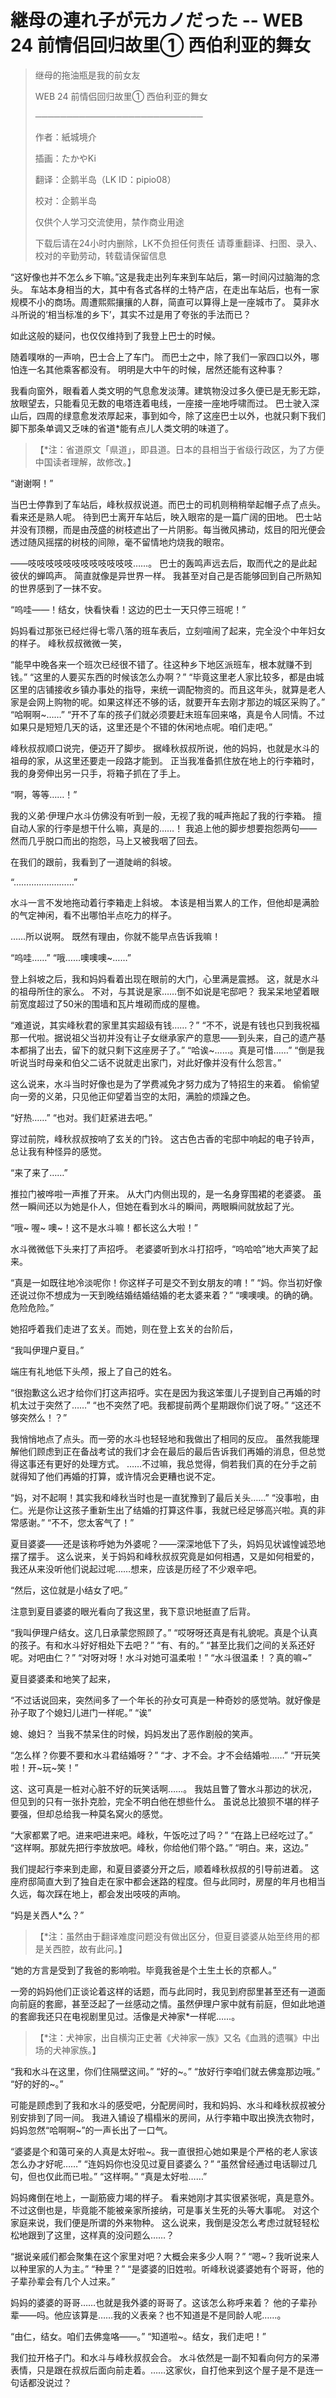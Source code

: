 # 継母の連れ子が元カノだった -- WEB 24 前情侣回归故里① 西伯利亚的舞女

> 继母的拖油瓶是我的前女友
>
> WEB 24 前情侣回归故里① 西伯利亚的舞女
>
> ───────────────────────────
>
> 作者：紙城境介
>
> 插画：たかやKi
>
> 翻译：企鹅半岛（LK ID：pipio08）
>
> 校对：企鹅半岛
>
> 仅供个人学习交流使用，禁作商业用途
>
> 下载后请在24小时内删除，LK不负担任何责任
> 请尊重翻译、扫图、录入、校对的辛勤劳动，转载请保留信息

“这好像也并不怎么乡下嘛。”这是我走出列车来到车站后，第一时间闪过脑海的念头。
车站本身相当的大，其中有各式各样的土特产店，在走出车站后，也有一家规模不小的商场。周遭熙熙攘攘的人群，简直可以算得上是一座城市了。
莫非水斗所说的‘相当标准的乡下’，其实不过是用了夸张的手法而已？

如此这般的疑问，也仅仅维持到了我登上巴士的时候。

随着噗咻的一声响，巴士合上了车门。
而巴士之中，除了我们一家四口以外，哪怕连一名其他乘客都没有。
明明是大中午的时候，居然还能有这种事？

我看向窗外，眼看着人类文明的气息愈发淡薄。建筑物没过多久便已是无影无踪，放眼望去，只能看见无数的电塔连着电线，一座接一座地呼啸而过。
巴士驶入深山后，四周的绿意愈发浓厚起来，事到如今，除了这座巴士以外，也就只剩下我们脚下那条单调又乏味的省道*能有点儿人类文明的味道了。

> 【*注：省道原文「県道」，即县道。日本的县相当于省级行政区，为了方便中国读者理解，故修改。】

“谢谢啊！”

当巴士停靠到了车站后，峰秋叔叔说道。而巴士的司机则稍稍举起帽子点了点头。看来还是熟人呢。
待到巴士离开车站后，映入眼帘的是一篇广阔的田地。
巴士站并没有顶棚，而是由茂盛的树枝遮出了一片阴影。每当微风拂动，炫目的阳光便会透过随风摇摆的树枝的间隙，毫不留情地灼烧我的眼帘。

——吱吱吱吱吱吱吱吱吱吱吱吱……。
巴士的轰鸣声远去后，取而代之的是此起彼伏的蝉鸣声。
简直就像是异世界一样。
我甚至对自己是否能够回到自己所熟知的世界感到了一抹不安。

“呜哇——！结女，快看快看！这边的巴士一天只停三班呢！”

妈妈看过那张已经烂得七零八落的班车表后，立刻喧闹了起来，完全没个中年妇女的样子。
峰秋叔叔微微一笑，

“能早中晚各来一个班次已经很不错了。往这种乡下地区派班车，根本就赚不到钱。”
“这里的人要买东西的时候该怎么办啊？”
“毕竟这里老人家比较多，都是由城区里的店铺接收乡镇办事处的指导，来统一调配物资的。而且这年头，就算是老人家是会网上购物的呢。如果这样还不够的话，就要开车去刚才那边的城区采购了。”
“哈啊啊~……”
“开不了车的孩子们就必须要赶末班车回来咯，真是令人同情。不过如果只是短短几天的话，这里还是个不错的休闲地点呢。咱们走吧。”

峰秋叔叔顺口说完，便迈开了脚步。
据峰秋叔叔所说，他的妈妈，也就是水斗的祖母的家，从这里还要走一段路才能到。
正当我准备抓住放在地上的行李箱时，我的身旁伸出另一只手，将箱子抓在了手上。

“啊，等等……！”

我的义弟·伊理户水斗仿佛没有听到一般，无视了我的喊声拖起了我的行李箱。
擅自动人家的行李是想干什么嘛，真是的……！
我追上他的脚步想要抱怨两句——然而几乎脱口而出的抱怨，马上又被我咽了回去。

在我们的跟前，我看到了一道陡峭的斜坡。

“……………………”

水斗一言不发地拖动着行李箱走上斜坡。
本该是相当累人的工作，但他却是满脸的气定神闲，看不出哪怕半点吃力的样子。

……所以说啊。
既然有理由，你就不能早点告诉我嘛！

“呜哇……”
“哦……噢噢噢~……”

登上斜坡之后，我和妈妈看着出现在眼前的大门，心里满是震撼。
这，就是水斗的祖母所住的家么。
不对，与其说是家……倒不如说是宅邸吧？
我呆呆地望着眼前宽度超过了50米的围墙和瓦片堆砌而成的屋檐。

“难道说，其实峰秋君的家里其实超级有钱……？”
“不不，说是有钱也只到我祝福那一代啦。据说祖父当初并没有让子女继承家产的意思——到头来，自己的遗产基本都捐了出去，留下的就只剩下这座房子了。”
“哈诶~……。真是可惜……”
“倒是我听说当时母亲和伯父二话不说就走出家门，对此好像并没有什么怨言。”

这么说来，水斗当时好像也是为了学费减免才努力成为了特招生的来着。
偷偷望向一旁的义弟，只见他正仰望着当空的太阳，满脸的烦躁之色。

“好热……”
“也对。我们赶紧进去吧。”

穿过前院，峰秋叔叔按响了玄关的门铃。
这古色古香的宅邸中响起的电子铃声，总让我有种怪异的感觉。

“来了来了……”

推拉门被哗啦一声推了开来。
从大门内侧出现的，是一名身穿围裙的老婆婆。
虽然一瞬间还以为她是仆人，但她在看到水斗的瞬间，两眼瞬间就放起了光。

“哦~ 喔~ 噢~！这不是水斗嘛！都长这么大啦！”

水斗微微低下头来打了声招呼。
老婆婆听到水斗打招呼，“呜哈哈”地大声笑了起来。

“真是一如既往地冷淡呢你！你这样子可是交不到女朋友的唷！”
“妈。你当初好像还说过你不想成为一天到晚结婚结婚结婚的老太婆来着？”
“噢噢噢。的确的确。危险危险。”

她招呼着我们走进了玄关。而她，则在登上玄关的台阶后，

“我叫伊理户夏目。”

端庄有礼地低下头颅，报上了自己的姓名。

“很抱歉这么迟才给你们打这声招呼。实在是因为我这笨蛋儿子提到自己再婚的时机太过于突然了……”
“也不突然了吧。我都提前两个星期跟你们说了呀。”
“这还不够突然么！？”

我悄悄地点了点头。而一旁的水斗也轻轻地和我做出了相同的反应。
虽然我能理解他们顾虑到正在备战考试的我们才会在最后的最后告诉我们再婚的消息，但总觉得这事还有更好的处理方式。
……不过嘛，我总觉得，倘若我们真的在分手之前就得知了他们再婚的打算，或许情况会更糟也说不定。

“妈，对不起啊！其实我和峰秋当时也是一直犹豫到了最后关头……”
“没事啦，由仁。光是你让这孩子重新生出了结婚的打算这件事，我就已经足够高兴啦。真的非常感谢。”
“不不，您太客气了！”

夏目婆婆——还是该称呼她为外婆呢？——深深地低下了头，妈妈见状诚惶诚恐地摆了摆手。
这么说来，关于妈妈和峰秋叔叔究竟是如何相遇，又是如何相爱的，我还从来没听他们说起过呢……想来，应该是历经了不少艰辛吧。

“然后，这位就是小结女了吧。”

注意到夏目婆婆的眼光看向了我这里，我下意识地挺直了后背。

“我叫伊理户结女。这几日承蒙您照顾了。”
“哎呀呀还真是有礼貌呢。真是个认真的孩子。有和水斗好好相处下去吧？”
“有、有的。”
“甚至比我们之间的关系还好呢。对吧由仁？”
“对呀对呀！水斗对她可温柔啦！”
“水斗很温柔！？真的嘛~”

夏目婆婆柔和地笑了起来，

“不过话说回来，突然间多了一个年长的孙女可真是一种奇妙的感觉呐。就好像是孙子取了个媳妇儿进门一样呢。”
“诶”

媳、媳妇？
当我不禁呆住的时候，妈妈发出了恶作剧般的笑声。

“怎么样？你要不要和水斗君结婚呀？”
“才、才不会。才不会结婚啦……”
“开玩笑啦！开~玩~笑！”

这、这可真是一桩对心脏不好的玩笑话啊……。
我姑且瞥了瞥水斗那边的状况，但见到的只有一张扑克脸，完全不明白他在想些什么。
虽说总比狼狈不堪的样子要强，但却总给我一种莫名窝火的感觉。

“大家都累了吧。进来吧进来吧。峰秋，午饭吃过了吗？”
“在路上已经吃过了。”
“这样啊。那就先把行李放放吧。峰秋，你给他们带个路。”
“明白。来，这边。”

我们提起行李来到走廊，和夏目婆婆分开之后，顺着峰秋叔叔的引导前进着。
这座府邸简直大到了独自走在家中都会迷路的程度。但与此同时，房屋的年月也相当久远，每次踩在地上，都会发出吱吱的声响。

“妈是关西人*么？”

> 【*注：虽然由于翻译难度问题没有做出区分，但夏目婆婆从始至终用的都是关西腔，故有此问。】

“她的方言是受到了我爸的影响啦。毕竟我爸是个土生土长的京都人。”

一旁的妈妈他们正谈论着这样的话题，而与此同时，我见到府邸里甚至还有一道面向前庭的套廊，甚至泛起了一丝感动之情。虽然伊理户家中就有前庭，但如此地道的套廊我还只在电视剧里见过。活像是犬神家*一样呢……。

> 【*注：犬神家，出自横沟正史著《犬神家一族》又名《血溅的遗嘱》中出场的犬神家族。】

“我和水斗在这里，你们住隔壁这间。”
“好的~。”
“放好行李咱们就去佛龛那边哦。”
“好的好的~。”

可能是顾虑到了我和水斗的感受吧，分配房间时，我和妈妈、水斗和峰秋叔叔被分别安排到了同一间。
我进入铺设了榻榻米的房间，从行李箱中取出换洗衣物时，妈妈忽然“哈啊啊~”的一声长出了一口气。

“婆婆是个和蔼可亲的人真是太好啦~。我一直很担心她如果是个严格的老人家该怎么办才好呢……”
“连妈妈你也没见过夏目婆婆么？”
“虽然曾经通过电话聊过几句，但也仅此而已啦。”
“这样啊。”
“真是太好啦……”

妈妈瘫倒在地上，一副筋疲力竭的样子。
看来她刚才其实很紧张呢，真是意外。不过这倒也是，毕竟能不能被亲家所接纳，可是事关生死的头等大事呢。
对这个家庭来说，我们便是所谓的外来物种。
这么说来，我倒是没怎么考虑过就轻轻松松地跟到了这里，这样真的没问题么……？

“据说亲戚们都会聚集在这个家里对吧？大概会来多少人啊？”
“嗯~？我听说来人以种里家的人为主。”
“种里？”
“是婆婆的旧姓啦。听峰秋说婆婆她有个哥哥，他的子辈孙辈会有几个人过来。”

妈妈的婆婆的哥哥……也就是我外婆的哥哥了。这该怎么称呼来着？
他的子辈孙辈——吗。他应该算是……我的义表亲？也不知道是不是同龄人呢……。

“由仁，结女。咱们去佛龛咯——。”
“知道啦~。结女，我们走吧！”

我们拉开格子门。和水斗与峰秋叔叔会合。
水斗依然是一副不知看向何方的呆滞表情，只是跟在叔叔后面向前走着。……这家伙，自打他来到这个屋子是不是连一句话都没说过？